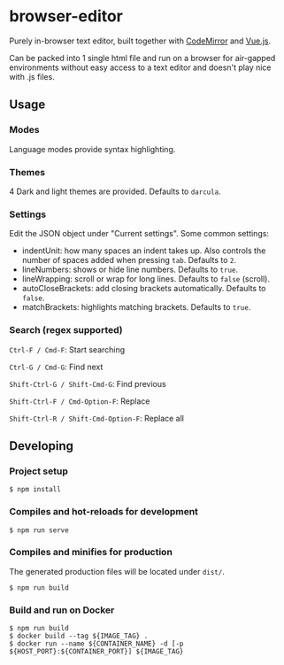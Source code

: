 # browser-editor

Purely in-browser text editor, built together with [CodeMirror](https://codemirror.net/) and [Vue.js](https://vuejs.org).

Can be packed into 1 single html file and run on a browser for air-gapped environments without easy access to a text editor and doesn't play nice with .js files.

## Usage

### Modes
Language modes provide syntax highlighting.

### Themes
4 Dark and light themes are provided. Defaults to `darcula`.

### Settings
Edit the JSON object under "Current settings". Some common settings:

- indentUnit: how many spaces an indent takes up. Also controls the number of spaces added when pressing `tab`. Defaults to `2`.
- lineNumbers: shows or hide line numbers. Defaults to `true`.
- lineWrapping: scroll or wrap for long lines. Defaults to `false` (scroll).
- autoCloseBrackets: add closing brackets automatically. Defaults to `false`.
- matchBrackets: highlights matching brackets. Defaults to `true`.

### Search (regex supported)

`Ctrl-F / Cmd-F`: Start searching

`Ctrl-G / Cmd-G`: Find next

`Shift-Ctrl-G / Shift-Cmd-G`: Find previous

`Shift-Ctrl-F / Cmd-Option-F`: Replace

`Shift-Ctrl-R / Shift-Cmd-Option-F`: Replace all

## Developing
### Project setup
```
$ npm install
```

### Compiles and hot-reloads for development
```
$ npm run serve
```

### Compiles and minifies for production
The generated production files will be located under `dist/`.
```
$ npm run build
```

### Build and run on Docker
```
$ npm run build
$ docker build --tag ${IMAGE_TAG} .
$ docker run --name ${CONTAINER_NAME} -d [-p ${HOST_PORT}:${CONTAINER_PORT}] ${IMAGE_TAG}
```